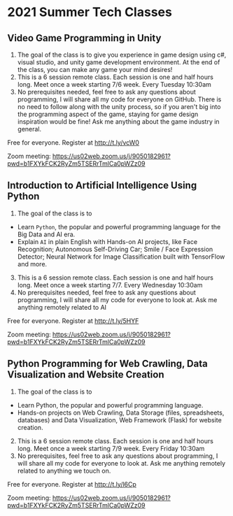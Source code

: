 # 2021 Summer Tech Classes 

## Video Game Programming in Unity

1. The goal of the class is to give you experience in game design using c#, visual studio, and unity game development environment. At the end of the class, you can make any game your mind desires!
2. This is a 6 session remote class. Each session is one and half hours long. Meet once a week starting 7/6 week. Every Tuesday 10:30am
3. No prerequisites needed, feel free to ask any questions about programming, I will share all my code for everyone on GitHub. There is no need to follow along with the unity process, so if you aren't big into the programming aspect of the game, staying for game design inspiration would be fine! Ask me anything about the game industry in general.

Free for everyone. Register at http://t.ly/vcW0

Zoom meeting: https://us02web.zoom.us/j/9050182961?pwd=b1FXYkFCK2RyZm5TSERrTmlCa0pWZz09

## Introduction to Artificial Intelligence Using Python

1. The goal of the class is to 
- Learn `Python`, the popular and powerful programming language for the Big Data and AI era.
- Explain `AI` in plain English with Hands-on AI projects, like Face Recognition; Autonomous Self-Driving Car; Smile / Face Expression Detector; Neural Network for Image Classification built with TensorFlow and more.
3. This is a 6 session remote class. Each session is one and half hours long. Meet once a week starting 7/7. Every Wednesday 10:30am
4. No prerequisites needed, feel free to ask any questions about programming, I will share all my code for everyone to look at. Ask me anything remotely related to AI

Free for everyone. Register at http://t.ly/5HYF

Zoom meeting: https://us02web.zoom.us/j/9050182961?pwd=b1FXYkFCK2RyZm5TSERrTmlCa0pWZz09

## Python Programming for Web Crawling, Data Visualization and Website Creation

1. The goal of the class is to 
- Learn Python, the popular and powerful programming language.
- Hands-on projects on Web Crawling, Data Storage (files, spreadsheets, databases) and Data Visualization, Web Framework (Flask) for website creation.
2. This is a 6 session remote class. Each session is one and half hours long. Meet once a week starting 7/9 week. Every Friday 10:30am
3. No prerequisites, feel free to ask any questions about programming, I will share all my code for everyone to look at. Ask me anything remotely related to anything we touch on.

Free for everyone. Register at http://t.ly/l6Cp

Zoom meeting: https://us02web.zoom.us/j/9050182961?pwd=b1FXYkFCK2RyZm5TSERrTmlCa0pWZz09


